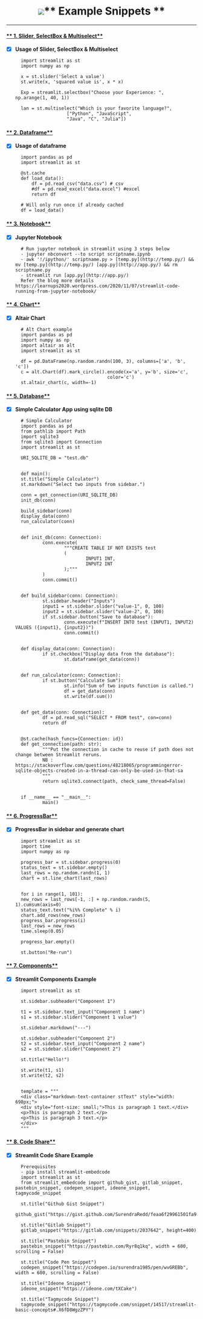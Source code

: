 # <center>![](images/Code.png)** Example Snippets **</center>
---

#### <u> ** 1. Slider, SelectBox & Multiselect** </u>

- [x] **Usage of Slider, SelectBox & Multiselect**

        import streamlit as st
        import numpy as np

        x = st.slider('Select a value')
        st.write(x, 'squared value is', x * x)

        Exp = streamlit.selectbox("Choose your Experience: ", np.arange(1, 40, 1))

        lan = st.multiselect("Which is your favorite language?", 
                         ["Python", "JavaScript",
                         "Java", "C", "Julia"])

#### <u> ** 2. Dataframe** </u>

- [x] **Usage of dataframe**

        import pandas as pd
        import streamlit as st

        @st.cache
        def load_data():
            df = pd.read_csv("data.csv") # csv
            #df = pd.read_excel("data.excel") #excel
            return df

        # Will only run once if already cached
        df = load_data()

#### <u> ** 3. Notebook** </u>

- [x] **Jupyter Notebook**

        # Run jupyter notebook in streamlit using 3 steps below
        - jupyter nbconvert --to script scriptname.ipynb
        - awk '!/ipython/' scriptname.py > [temp.py](http://temp.py/) && mv [temp.py](http://temp.py/) [app.py](http://app.py/) && rm scriptname.py
        - streamlit run [app.py](http://app.py/)
        Refer the blog more details https://learnups2020.wordpress.com/2020/11/07/streamlit-code-running-from-jupyter-notebook/
        
#### <u> ** 4. Chart** </u>

- [x] **Altair Chart**

        # Alt Chart example
        import pandas as pd
        import numpy as np
        import altair as alt
        import streamlit as st

        df = pd.DataFrame(np.random.randn(100, 3), columns=['a', 'b', 'c'])
        c = alt.Chart(df).mark_circle().encode(x='a', y='b', size='c',  
                                        color='c')
        st.altair_chart(c, width=-1)

#### <u> ** 5. Database** </u>

- [x] **Simple Calculator App using sqlite DB**

        # Simple Calculator
        import pandas as pd
        from pathlib import Path
        import sqlite3
        from sqlite3 import Connection
        import streamlit as st

        URI_SQLITE_DB = "test.db"


        def main():
        st.title("Simple Calculator")
        st.markdown("Select two inputs from sidebar.")
        
        conn = get_connection(URI_SQLITE_DB)
        init_db(conn)

        build_sidebar(conn)
        display_data(conn)
        run_calculator(conn)


        def init_db(conn: Connection):
                conn.execute(
                        """CREATE TABLE IF NOT EXISTS test
                        (
                                INPUT1 INT,
                                INPUT2 INT
                        );"""
                )
                conn.commit()


        def build_sidebar(conn: Connection):
                st.sidebar.header("Inputs")
                input1 = st.sidebar.slider("value-1", 0, 100)
                input2 = st.sidebar.slider("value-2", 0, 100)
                if st.sidebar.button("Save to database"):
                        conn.execute(f"INSERT INTO test (INPUT1, INPUT2) VALUES ({input1}, {input2})")
                        conn.commit()


        def display_data(conn: Connection):
                if st.checkbox("Display data from the database"):
                        st.dataframe(get_data(conn))


        def run_calculator(conn: Connection):
                if st.button("Calculate Sum"):
                        st.info("Sum of two inputs function is called.")
                        df = get_data(conn)
                        st.write(df.sum())


        def get_data(conn: Connection):
                df = pd.read_sql("SELECT * FROM test", con=conn)
                return df


        @st.cache(hash_funcs={Connection: id})
        def get_connection(path: str):
                """Put the connection in cache to reuse if path does not change between Streamlit reruns.
                NB : https://stackoverflow.com/questions/48218065/programmingerror-sqlite-objects-created-in-a-thread-can-only-be-used-in-that-sa
                """
                return sqlite3.connect(path, check_same_thread=False)


        if __name__ == "__main__":
                main()

#### <u> ** 6. ProgressBar** </u>

- [x] **ProgressBar in sidebar and generate chart**

        import streamlit as st 
        import time 
        import numpy as np

        progress_bar = st.sidebar.progress(0)
        status_text = st.sidebar.empty()
        last_rows = np.random.randn(1, 1)
        chart = st.line_chart(last_rows)


        for i in range(1, 101):
        new_rows = last_rows[-1, :] + np.random.randn(5, 1).cumsum(axis=0)
        status_text.text("%i%% Complete" % i)
        chart.add_rows(new_rows)
        progress_bar.progress(i)
        last_rows = new_rows
        time.sleep(0.05)

        progress_bar.empty()

        st.button("Re-run")

#### <u> ** 7. Components** </u>

- [x] **Streamlit Components Example**

        import streamlit as st

        st.sidebar.subheader("Component 1")

        t1 = st.sidebar.text_input("Component 1 name")
        s1 = st.sidebar.slider("Component 1 value")

        st.sidebar.markdown("---")

        st.sidebar.subheader("Component 2")
        t2 = st.sidebar.text_input("Component 2 name")
        s2 = st.sidebar.slider("Component 2")

        st.title("Hello!")

        st.write(t1, s1)
        st.write(t2, s2)


        template = """
        <div class="markdown-text-container stText" style="width: 698px;">
        <div style="font-size: small;">This is paragraph 1 text.</div>
        <p>This is paragraph 2 text.</p>
        <p>This is paragraph 3 text.</p>
        </div>
        """

#### <u> ** 8. Code Share** </u>

- [x] **Streamlit Code Share Example**

        Prerequisites
        - pip install streamlit-embedcode
        import streamlit as st
        from streamlit_embedcode import github_gist, gitlab_snippet, pastebin_snippet, codepen_snippet, ideone_snippet, tagmycode_snippet

        st.title("Github Gist Snippet")
        github_gist("https://gist.github.com/SurendraRedd/feaa6f29961501fa9fce7a45abc14651")

        st.title("Gitlab Snippet")
        gitlab_snippet("https://gitlab.com/snippets/2037642", height=400)

        st.title("Pastebin Snippet")
        pastebin_snippet("https://pastebin.com/Ryr8q1kq", width = 600, scrolling = False)

        st.title("Code Pen Snippet")
        codepen_snippet("https://codepen.io/surendra1985/pen/wvGREBb", width = 600, scrolling = False)

        st.title("Ideone Snippet")
        ideone_snippet("https://ideone.com/tXCake")

        st.title("Tagmycode Snippet")
        tagmycode_snippet("https://tagmycode.com/snippet/14517/streamlit-basic-concepts#.X6fD8WgzZPY")